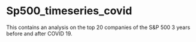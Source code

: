 # Sp500_timeseries_covid
This contains an analysis on the top 20 companies of the S&amp;P 500 3 years before and after COVID 19.
